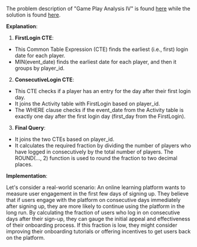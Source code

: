 The problem description of "Game Play Analysis IV" is found [here](https://leetcode.com/problems/game-play-analysis-iv/description/?envType=study-plan-v2&envId=top-sql-50) while the solution is found [here](https://github.com/aurimas13/Solutions-To-Problems/blob/main/LeetCode/SQL%20Solutions/Game%20Play%20Analysis%20IV/game.sql).

**Explanation**:

1. **FirstLogin CTE**:

- This Common Table Expression (CTE) finds the earliest (i.e., first) login date for each player.
- MIN(event_date) finds the earliest date for each player, and then it groups by player_id.

2. **ConsecutiveLogin CTE**:

- This CTE checks if a player has an entry for the day after their first login day.
- It joins the Activity table with FirstLogin based on player_id.
- The WHERE clause checks if the event_date from the Activity table is exactly one day after the first login day (first_day from the FirstLogin).

3. **Final Query**:

- It joins the two CTEs based on player_id.
- It calculates the required fraction by dividing the number of players who have logged in consecutively by the total number of players. The ROUND(..., 2) function is used to round the fraction to two decimal places.

**Implementation**:

Let's consider a real-world scenario: An online learning platform wants to measure user engagement in the first few days of signing up. They believe that if users engage with the platform on consecutive days immediately after signing up, they are more likely to continue using the platform in the long run. By calculating the fraction of users who log in on consecutive days after their sign-up, they can gauge the initial appeal and effectiveness of their onboarding process. If this fraction is low, they might consider improving their onboarding tutorials or offering incentives to get users back on the platform.